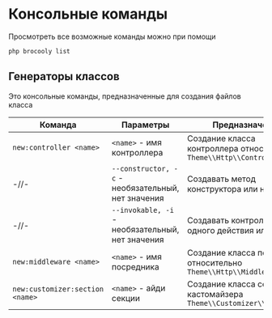 # Консольные команды

Просмотреть все возможные команды можно при помощи

```sh
php brocooly list
```

## Генераторы классов

Это консольные команды, предназначенные для создания файлов класса

| Команда | Параметры | Предназначение |
|---|---|---|
| `new:controller <name>` | `<name>` - имя контроллера | Создание класса контроллера относительно `Theme\\Http\\Controllers\\` |
| -//- | `--constructor, -c` - необязательный, нет значения | Создавать метод конструктора или нет |
| -//- | `--invokable, -i` - необязательный, нет значения | Создавать контроллер одного действия или нет |
| `new:middleware <name>` | `<name>` - имя посредника | Создание класса посредника относительно `Theme\\Http\\Middleware\\` | 
| `new:customizer:section <name>` | `<name>` - айди секции | Создание класса секции кастомайзера `Theme\\Customizer\\Sections\\` | 